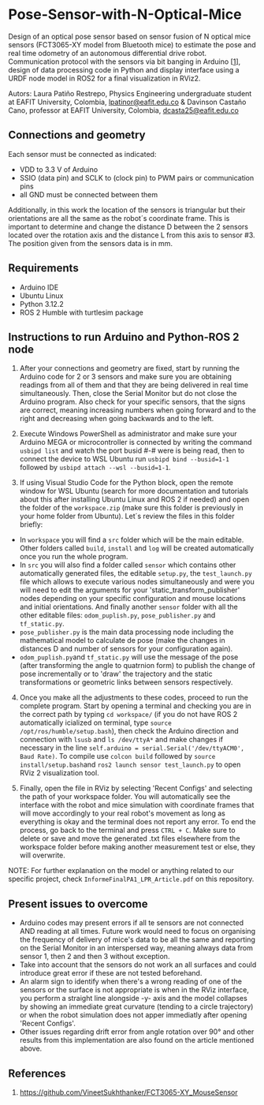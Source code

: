# Pose-Sensor-with-N-Optical-Mice
Design of an optical pose sensor based on sensor fusion of N optical mice sensors (FCT3065-XY model from Bluetooth mice) to estimate the pose and real time odometry of an autonomous differential drive robot. Communication protocol with the sensors via bit banging in Arduino [[1]], design of data processing code in Python and display interface using a URDF node model in ROS2 for a final visualization in RViz2. 

Autors: Laura Patiño Restrepo, Physics Engineering undergraduate student at EAFIT University, Colombia, lpatinor@eafit.edu.co
& Davinson Castaño Cano, professor at EAFIT University, Colombia, dcasta25@eafit.edu.co
        
## Connections and geometry 
Each sensor must be connected as indicated:
* VDD to 3.3 V of Arduino
* SSIO (data pin) and SCLK to (clock pin) to PWM pairs or communication pins
* all GND must be connected between them

Additionally, in this work the location of the sensors is triangular but their orientations are all the same as the robot´s coordinate frame. This is important to determine and change the distance D between the 2 sensors located over the rotation axis and the distance L from this axis to sensor #3. The position given from the sensors data is in mm. 


## Requirements
* Arduino IDE
* Ubuntu Linux
* Python 3.12.2
* ROS 2 Humble with turtlesim package

## Instructions to run Arduino and Python-ROS 2 node
1. After your connections and geometry are fixed, start by running the Arduino code for 2 or 3 sensors and make sure you are obtaining readings from all of them and that they are being delivered in real time simultaneously. Then, close the Serial Monitor but do not close the Arduino program. Also check for your specific sensors, that the signs are correct, meaning increasing numbers when going forward and to the right and decreasing when going backwards and to the left.

2. Execute Windows PowerShell as administrator and make sure your Arduino MEGA or microcontroller is connected by writing the command `usbipd list` and watch the port busid #-# were is being read, then to connect the device to WSL Ubuntu run `usbipd bind --busid=1-1` followed by `usbipd attach --wsl --busid=1-1`.
 
3. If using Visual Studio Code for the Python block, open the remote window for WSL Ubuntu (search for more documentation and tutorials about this after installing Ubuntu Linux and ROS 2 if needed) and open the folder of the `workspace.zip` (make sure this folder is previously in your home folder from Ubuntu). Let´s review the files in this folder briefly:

* In `workspace` you will find a `src` folder which will be the main editable. Other folders called `build`, `install` and `log` will be created automatically once you run the whole program.
* In `src` you will also find a folder called `sensor` which contains other automatically generated files, the editable `setup.py`, the `test_launch.py` file which allows to execute various nodes simultaneously and were you will need to edit the arguments for your 'static_transform_publisher' nodes depending on your specific configuration and mouse locations and initial orientations. And finally another `sensor` folder with all the other editable files: `odom_puplish.py`, `pose_publisher.py` and `tf_static.py`.
* `pose_publisher.py` is the main data processing node including the mathematical model to calculate de pose (make the changes in distances D and number of sensors for your configuration again).
* `odom_puplish.py`and `tf_static.py` will use the message of the pose (after transforming the angle to quatrnion form) to publish the change of pose incrementally or to 'draw' the trajectory and the static transformations or geometric links between sensors respectively.

4. Once you make all the adjustments to these codes, proceed to run the complete program. Start by opening a terminal and checking you are in the correct path by typing `cd workspace/` (if you do not have ROS 2 automatically icialized on terminal, type `source /opt/ros/humble/setup.bash`), then check the Arduino direction and connection with `lsusb` and `ls /dev/ttyA*` and make changes if necessary in the line `self.arduino = serial.Serial('/dev/ttyACM0', Baud Rate)`. To compile use `colcon build` followed by `source install/setup.bash`and `ros2 launch sensor test_launch.py` to open RViz 2 visualization tool.
   
5. Finally, open the file in RViz by selecting 'Recent Configs' and selecting the path of your workspace folder. You will automatically see the interface with the robot and mice simulation with coordinate frames that will move accordingly to your real robot's movement as long as everything is okay and the terminal does not report any error. To end the process, go back to the terminal and press `CTRL + C`. Make sure to delete or save and move the generated .txt files elsewhere from the workspace folder before making another measurement test or else, they will overwrite.

NOTE: For further explanation on the model or anything related to our specific project, check `InformeFinalPA1_LPR_Article.pdf` on this repository.

## Present issues to overcome 
* Arduino codes may present errors if all te sensors are not connected AND reading at all times. Future work would need to focus on organising the frequency of delivery of mice's data to be all the same and reporting on the Serial Monitor in an interspersed way, meaning always data from sensor 1, then 2 and then 3 without exception.
* Take into account that the sensors do not work an all surfaces and could introduce great error if these are not tested beforehand.
* An alarm sign to identify when there's a wrong reading of one of the sensors or the surface is not appropriate is when in the RViz interface, you perform a straight line alongside -y- axis and the model collapses by showing an immediate great curvature (tending to a circle trajectory) or when the robot simulation does not apper immediatly after opening 'Recent Configs'.
* Other issues regarding drift error from angle rotation over 90° and other results from this implementation are also found on the article mentioned above.

## References
[1]: https://github.com/VineetSukhthanker/FCT3065-XY_MouseSensor
1. https://github.com/VineetSukhthanker/FCT3065-XY_MouseSensor

